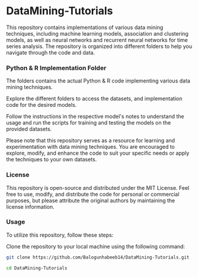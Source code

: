 # DataMining-Tutorials 
This repository contains implementations of various data mining techniques, including machine learning models, association and clustering models, as well as neural networks and recurrent neural networks for time series analysis. The repository is organized into different folders to help you navigate through the code and data.

### Python & R Implementation Folder

The folders contains the actual Python & R code implementing various data mining techniques. 

Explore the different folders to access the datasets, and implementation code for the desired models.

Follow the instructions in the respective model's notes to understand the usage and run the scripts for training and testing the models on the provided datasets.

Please note that this repository serves as a resource for learning and experimentation with data mining techniques. You are encouraged to explore, modify, and enhance the code to suit your specific needs or apply the techniques to your own datasets.

### License

This repository is open-source and distributed under the MIT License. Feel free to use, modify, and distribute the code for personal or commercial purposes, but please attribute the original authors by maintaining the license information.

### Usage

To utilize this repository, follow these steps:

Clone the repository to your local machine using the following command:

```bash
git clone https://github.com/Balogunhabeeb14/DataMining-Tutorials.git 

cd DataMining-Tutorials

